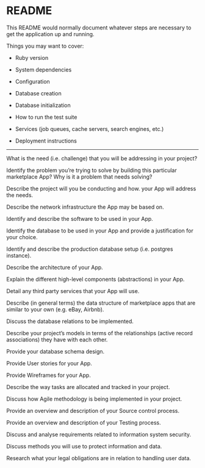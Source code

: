 # README

This README would normally document whatever steps are necessary to get the
application up and running.

Things you may want to cover:

* Ruby version

* System dependencies

* Configuration

* Database creation

* Database initialization

* How to run the test suite

* Services (job queues, cache servers, search engines, etc.)

* Deployment instructions

*************************************************

What is the need (i.e. challenge) that you will be addressing in your project?


Identify the problem you’re trying to solve by building this particular marketplace App? Why is it a problem that needs solving?


Describe the project will you be conducting and how. your App will address the needs.


Describe the network infrastructure the App may be based on.


Identify and describe the software to be used in your App.


Identify the database to be used in your App and provide a justification for your choice.


Identify and describe the production database setup (i.e. postgres instance).


Describe the architecture of your App.


Explain the different high-level components (abstractions) in your App.


Detail any third party services that your App will use.


Describe (in general terms) the data structure of marketplace apps that are similar to your own (e.g. eBay, Airbnb).


Discuss the database relations to be implemented.


Describe your project’s models in terms of the relationships (active record associations) they have with each other.


Provide your database schema design.


Provide User stories for your App.


Provide Wireframes for your App.


Describe the way tasks are allocated and tracked in your project.


Discuss how Agile methodology is being implemented in your project.


Provide an overview and description of your Source control process.


Provide an overview and description of your Testing process.


Discuss and analyse requirements related to information system security.


Discuss methods you will use to protect information and data.


Research what your legal obligations are in relation to handling user data.


